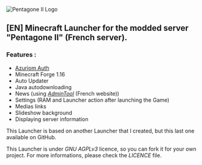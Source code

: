 ![Pentagone II Logo](https://media.discordapp.net/attachments/831549927547994172/847894763473731594/PentagoneII-Logo-RVB.png) 

##   

## **[EN]** Minecraft Launcher for the modded server "Pentagone II" (French server).

### Features :
* [Azuriom Auth](https://azuriom.com/en)
* Minecraft Forge 1.16
* Auto Updater
* Java autodownloading
* News (using *[AdminTool](http://minecraft-launcher.medianewsonline.com)* (French website))
* Settings (RAM and Launcher action after launching the Game)
* Medias links
* Slideshow background
* Displaying server information

This Launcher is based on another Launcher that I created, but this last one available on GitHub.

This Launcher is under *GNU AGPLv3* licence, so you can fork it for your own project. For more informations, please check the *LICENCE* file.
